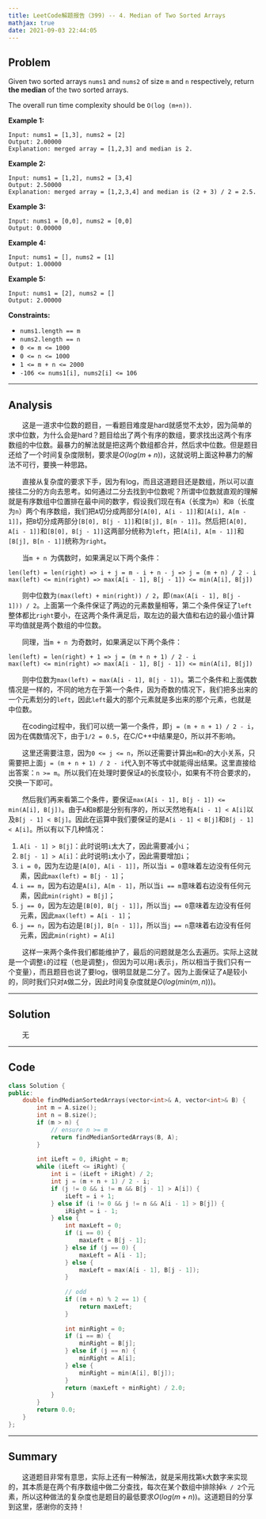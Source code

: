```yaml
---
title: LeetCode解题报告（399) -- 4. Median of Two Sorted Arrays
mathjax: true
date: 2021-09-03 22:44:05
---
```


## Problem

Given two sorted arrays `nums1` and `nums2` of size `m` and `n` respectively, return **the median** of the two sorted arrays.

The overall run time complexity should be `O(log (m+n))`.

<!-- more -->

**Example 1:**

```
Input: nums1 = [1,3], nums2 = [2]
Output: 2.00000
Explanation: merged array = [1,2,3] and median is 2.
```

**Example 2:**

```
Input: nums1 = [1,2], nums2 = [3,4]
Output: 2.50000
Explanation: merged array = [1,2,3,4] and median is (2 + 3) / 2 = 2.5.
```

**Example 3:**

```
Input: nums1 = [0,0], nums2 = [0,0]
Output: 0.00000
```

**Example 4:**

```
Input: nums1 = [], nums2 = [1]
Output: 1.00000
```

**Example 5:**

```
Input: nums1 = [2], nums2 = []
Output: 2.00000
```

**Constraints:**

- `nums1.length == m`
- `nums2.length == n`
- `0 <= m <= 1000`
- `0 <= n <= 1000`
- `1 <= m + n <= 2000`
- `-106 <= nums1[i], nums2[i] <= 106`

------

## Analysis

&emsp;&emsp;这是一道求中位数的题目，一看题目难度是hard就感觉不太妙，因为简单的求中位数，为什么会是hard？题目给出了两个有序的数组，要求找出这两个有序数组的中位数。最暴力的解法就是把这两个数组都合并，然后求中位数。但是题目还给了一个时间复杂度限制，要求是$O(log(m + n))$，这就说明上面这种暴力的解法不可行，要换一种思路。

&emsp;&emsp;直接从复杂度的要求下手，因为有log，而且这道题目还是数组，所以可以直接往二分的方向去思考。如何通过二分去找到中位数呢？所谓中位数就直观的理解就是有序数组中位置排在最中间的数字，假设我们现在有`A`（长度为`m`）和`B`（长度为`n`）两个有序数组，我们把`A`切分成两部分`[A[0], A[i - 1]]`和`[A[i], A[m - 1]]`，把`B`切分成两部分`[B[0], B[j - 1]]`和`[B[j], B[n - 1]]`。然后把`[A[0], A[i - 1]]`和`[B[0], B[j - 1]]`这两部分统称为`left`，把`[A[i], A[m - 1]]`和`[B[j], B[n - 1]]`统称为`right`。

&emsp;&emsp;当`m + n `为偶数时，如果满足以下两个条件：

```
len(left) = len(right) => i + j = m - i + n - j => j = (m + n) / 2 - i
max(left) <= min(right) => max(A[i - 1], B[j - 1]) <= min(A[i], B[j])
```

&emsp;&emsp;则中位数为`(max(left) + min(right)) / 2`，即`(max(A[i - 1], B[j - 1])) / 2`。上面第一个条件保证了两边的元素数量相等，第二个条件保证了`left`整体都比`right`要小，在这两个条件满足后，取左边的最大值和右边的最小值计算平均值就是两个数组的中位数。

&emsp;&emsp;同理，当`m + n `为奇数时，如果满足以下两个条件：

```
len(left) = len(right) + 1 => j = (m + n + 1) / 2 - i
max(left) <= min(right) => max(A[i - 1], B[j - 1]) <= min(A[i], B[j])
```

&emsp;&emsp;则中位数为`max(left) = max(A[i - 1], B[j - 1])`。第二个条件和上面偶数情况是一样的，不同的地方在于第一个条件，因为奇数的情况下，我们把多出来的一个元素划分的`left`，因此`left`最大的那个元素就是多出来的那个元素，也就是中位数。

&emsp;&emsp;在coding过程中，我们可以统一第一个条件，即`j = (m + n + 1) / 2 - i`，因为在偶数情况下，由于`1/2 = 0.5`，在C/C++中结果是0，所以并不影响。

&emsp;&emsp;这里还需要注意，因为`0 <= j <= n`，所以还需要计算出`m`和`n`的大小关系，只需要把上面`j = (m + n + 1) / 2 - i`代入到不等式中就能得出结果。这里直接给出答案：`n >= m`。所以我们在处理时要保证`A`的长度较小，如果有不符合要求的，交换一下即可。

&emsp;&emsp;然后我们再来看第二个条件，要保证`max(A[i - 1], B[j - 1]) <= min(A[i], B[j])`。由于`A`和`B`都是分别有序的，所以天然地有`A[i - 1] < A[i]`以及`B[j - 1] < B[j]`。因此在运算中我们要保证的是`A[i - 1] < B[j]`和`B[j - 1] < A[i]`。所以有以下几种情况：

1. `A[i - 1] > B[j]`：此时说明`i`太大了，因此需要减小`i`；
2. `B[j - 1] > A[i]`：此时说明`i`太小了，因此需要增加`i`；
3. `i = 0`，因为左边是`[A[0], A[i - 1]]`，所以当`i = 0`意味着左边没有任何元素，因此`max(left) = B[j - 1]`；
4. `i == m`，因为右边是`A[i], A[m - 1]`，所以当`i == m`意味着右边没有任何元素，因此`min(right) = B[j]`；
5. `j == 0`，因为左边是`[B[0], B[j - 1]]`，所以当`j == 0`意味着左边没有任何元素，因此`max(left) = A[i - 1]`；
6. `j == n`，因为右边是`[B[j], B[n - 1]]`，所以当`j == n`意味着右边没有任何元素，因此`min(right) = A[i]`

&emsp;&emsp;这样一来两个条件我们都能维护了，最后的问题就是怎么去遍历。实际上这就是一个调整`i`的过程（也是调整`j`，但因为可以用`i`表示`j`，所以相当于我们只有一个变量），而且题目也说了要log，很明显就是二分了。因为上面保证了`A`是较小的，同时我们只对`A`做二分，因此时间复杂度就是$O(log(min(m, n)))$。

------

## Solution

&emsp;&emsp;无

------

## Code

```c++
class Solution {
public:
    double findMedianSortedArrays(vector<int>& A, vector<int>& B) {
        int m = A.size();
        int n = B.size();
        if (m > n) {
            // ensure n >= m
            return findMedianSortedArrays(B, A);
        }
        
        int iLeft = 0, iRight = m;
        while (iLeft <= iRight) {
            int i = (iLeft + iRight) / 2;
            int j = (m + n + 1) / 2 - i;
            if (j != 0 && i != m && B[j - 1] > A[i]) {
                iLeft = i + 1;
            } else if (i != 0 && j != n && A[i - 1] > B[j]) {
                iRight = i - 1;
            } else {
                int maxLeft = 0;
                if (i == 0) {
                    maxLeft = B[j - 1];
                } else if (j == 0) {
                    maxLeft = A[i - 1];
                } else {
                    maxLeft = max(A[i - 1], B[j - 1]);
                }
                
                // odd
                if ((m + n) % 2 == 1) {
                    return maxLeft;
                }
                
                int minRight = 0;
                if (i == m) {
                    minRight = B[j];
                } else if (j == n) {
                    minRight = A[i];
                } else {
                    minRight = min(A[i], B[j]);
                }
                return (maxLeft + minRight) / 2.0;
            }
        }
        return 0.0;
    }
};
```

------

## Summary

&emsp;&emsp;这道题目非常有意思，实际上还有一种解法，就是采用找第`k`大数字来实现的，其本质是在两个有序数组中做二分查找，每次在某个数组中排除掉`k / 2`个元素，所以这种做法的复杂度也是题目的最低要求$O(log(m + n))$。这道题目的分享到这里，感谢你的支持！
